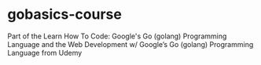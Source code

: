 # gobasics-course

Part of the Learn How To Code: Google's Go (golang) Programming Language and the Web Development w/ Google’s Go (golang) Programming Language from Udemy
